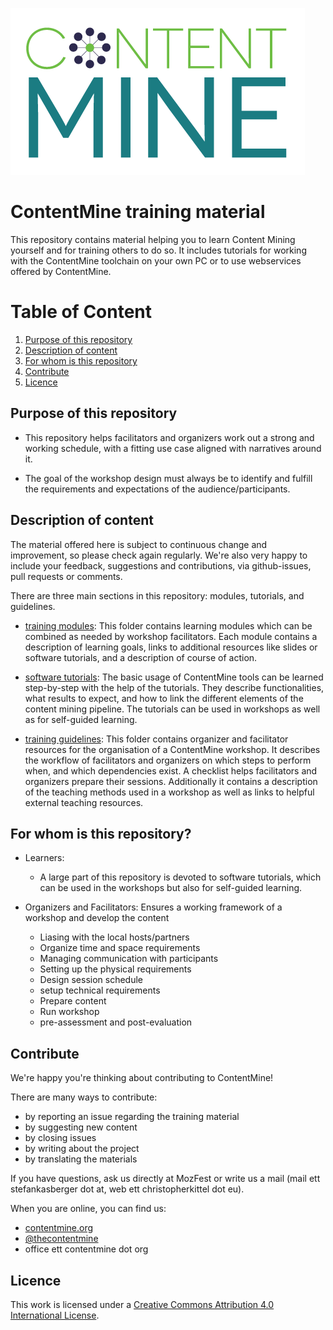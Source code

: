 ![ContentMine logo](https://github.com/ContentMine/assets/blob/master/png/Content_mine(small).png)


# ContentMine training material

This repository contains material helping you to learn Content Mining yourself and for training others to do so. It includes tutorials for working with the ContentMine toolchain on your own PC or to use webservices offered by ContentMine.


# Table of Content

1. [Purpose of this repository](#purpose-of-this-repository)
1. [Description of content](#description-of-content)
1. [For whom is this repository](#for-whom-is-this-repository)
1. [Contribute](#contribute)
1. [Licence](#licence)

## Purpose of this repository

* This repository helps facilitators and organizers work out a strong and working schedule, with a fitting use case aligned with narratives around it.

* The goal of the workshop design must always be to identify and fulfill the requirements and expectations of the audience/participants.

## Description of content

The material offered here is subject to continuous change and improvement, so please check again regularly. We're also very happy to include your feedback, suggestions and contributions, via github-issues, pull requests or comments.

There are three main sections in this repository: modules, tutorials, and guidelines.

* [training modules](training-modules): This folder contains learning modules which can be combined as needed by workshop facilitators.
Each module contains a description of learning goals, links to additional resources like slides or software tutorials, and a description of course of action.

* [software tutorials](software-tutorials): The basic usage of ContentMine tools can be learned step-by-step with the help of the tutorials. They describe functionalities, what results to expect, and how to link the different elements of the content mining pipeline. The tutorials can be used in workshops as well as for self-guided learning.

* [training guidelines](training-guidelines): This folder contains organizer and facilitator resources for the organisation of a ContentMine workshop. It describes the workflow of facilitators and organizers on which steps to perform when, and which dependencies exist. A checklist helps facilitators and organizers prepare their sessions. Additionally it contains a description of the teaching methods used in a workshop as well as links to helpful external teaching resources.


## For whom is this repository?

* Learners:
  * A large part of this repository is devoted to software tutorials, which can be used in the workshops but also for self-guided learning.

* Organizers and Facilitators: Ensures a working framework of a workshop and develop the content
  * Liasing with the local hosts/partners
  * Organize time and space requirements
  * Managing communication with participants
  * Setting up the physical requirements
  * Design session schedule
  * setup technical requirements
  * Prepare content 
  * Run workshop
  * pre-assessment and post-evaluation


## Contribute

We're happy you're thinking about contributing to ContentMine!

There are many ways to contribute:
- by reporting an issue regarding the training material
- by suggesting new content
- by closing issues
- by writing about the project
- by translating the materials

If you have questions, ask us directly at MozFest or write us a mail (mail ett stefankasberger dot at, web ett christopherkittel dot eu).

When you are online, you can find us:
- [contentmine.org](http://contentmine.org)
- [@thecontentmine](http://twitter.com/thecontentmine)
- office ett contentmine dot org

## Licence

This work is licensed under a [Creative Commons Attribution 4.0 International License](http://creativecommons.org/licenses/by/4.0/). 